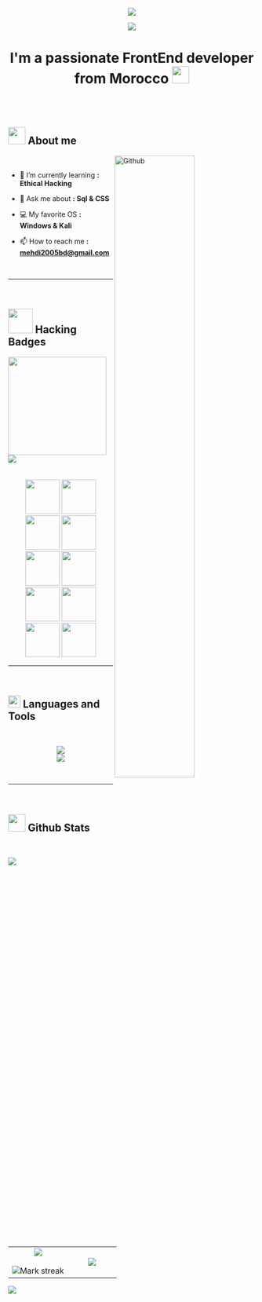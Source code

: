 <p align="center">
  <img src="https://capsule-render.vercel.app/api?type=waving&color=gradient&text=Hello!&height=100&section=header"/>
</p>

<p align="center">
  <a href="https://github.com/DenverCoder1/readme-typing-svg"><img src="https://readme-typing-svg.herokuapp.com?font=Time+New+Roman&color=gradient&size=25&center=true&vCenter=true&width=600&height=100&lines=Hello+World+!+...;Self-taught+Front-End+Developer,;Active+Learner/Researcher,;Love+to+learn+new+stuffs+..&hearts;"></a>
</p>

<h1 align="center">
  I'm a passionate FrontEnd developer from Morocco  <img src="https://github.com/user-attachments/assets/65aa35de-03b4-449b-9e6d-4a6c5dc4d43f" width=35px>
</h1>


<br>
<br>

## <picture><img src = "https://github.com/user-attachments/assets/5e9de0ee-8782-4d1e-bfa0-dd1f20e41a4f" width = 35px></picture> **About me**
<img width="57%" align="right" alt="Github" src="https://raw.githubusercontent.com/onimur/.github/master/.resources/git-header.svg" />
<br>
  


- 🌱 I’m currently learning  **: Ethical Hacking**

- 💬 Ask me about   **: Sql & CSS**
  
- 💻 My favorite OS  **: Windows & Kali**

- 📫 How to reach me   **:  mehdi2005bd@gmail.com**

  <br>



----
<br>
<h2><img src="https://github.com/user-attachments/assets/f757c510-60f3-42ed-8766-cc8fa297ac3e" width ="50"> Hacking Badges</h2>
 <div><img src="https://github.com/user-attachments/assets/15f531d4-f162-4da9-9e9b-f4e0593e86b0" width=200px>
  <img src="https://github.com/user-attachments/assets/0bb7a6d8-176d-483d-b221-9d5542b3788e" href="https://tryhackme.com/p/mohammedmehdi.bo">

  

 </div> <br>
  <br>
 <div align="center">
  <img src="https://github.com/user-attachments/assets/784a7947-21bb-4ce9-b940-26186645df2f" width=70px>
  <img src="https://github.com/user-attachments/assets/b9ae0a3e-a6a8-43e3-805c-0bf37fbe6088" width=70px>
  <img src="https://github.com/user-attachments/assets/c3110d5c-6e49-4f14-a3b1-4a6885c6798a" width=70px>
  <img src="https://github.com/user-attachments/assets/4be48bad-08cf-4da3-be6d-22eec0acb5a5" width=70px>
  <img src="https://github.com/user-attachments/assets/6140ea1e-abd0-46a4-b81b-f44a79abee83" width=70px>
  <img src="https://github.com/user-attachments/assets/759c9dfc-f0a1-4e56-964a-ebae04f60311" width=70px>
  <img src="https://github.com/user-attachments/assets/17285c54-dc7a-40a7-943c-c233fa0d8492" width=70px>
  <img src="https://github.com/user-attachments/assets/d3c3c2fb-da2a-44cd-a7df-9beb2554b6df" width=70px>
  <img src="https://github.com/user-attachments/assets/241efb7b-6bca-4d2d-b6da-97cef58f060a" width=70px>
  <img src="https://github.com/user-attachments/assets/60cf9f5c-7dce-486b-9d73-f6cff6f441b5" width=70px>
  </div>
  
---
<br>


## <img src="https://media2.giphy.com/media/QssGEmpkyEOhBCb7e1/giphy.gif?cid=ecf05e47a0n3gi1bfqntqmob8g9aid1oyj2wr3ds3mg700bl&rid=giphy.gif" width ="25"><b> Languages and Tools</b>

<br>
      
<p align="center">
  <a href="https://go-skill-icons.vercel.app/">
   <img  src="https://go-skill-icons.vercel.app/api/icons?i=figma,vscode,datagrip,idea,clion,pycharm,docker,git,github,mysql,sqlserver,oracle,kali,redhat" /><br>
    <img src="https://go-skill-icons.vercel.app/api/icons?i=html,css,bootstrap,tailwind,scss,javascript,nodejs,react,typescript,php,laravel,c,cpp,java,python" />
     
  </a>
</p>    
<br>




-----

<br>


## <img src="https://media.giphy.com/media/iY8CRBdQXODJSCERIr/giphy.gif" width="35"><b> Github Stats </b>
<br>

<img src="https://user-images.githubusercontent.com/73097560/115834477-dbab4500-a447-11eb-908a-139a6edaec5c.gif"><br>
<table align="center">
<tr border="none">
<td width="55%" align="center">
  
  <img  align="center" src="https://github-readme-stats.vercel.app/api?username=mohammedmehdio&theme=gotham&show_icons=true&count_private=true" />
  <br></br>
  <img title="🔥 Get streak stats for your profile at git.io/streak-stats" alt="Mark streak" src="https://github-readme-streak-stats.herokuapp.com/?user=mohammedmehdio&theme=gotham&hide_border=false" /> 
</td>

<td width="50%" align="center">
<img  align="center" src="https://github-readme-stats.anuraghazra1.vercel.app/api/top-langs/?username=mohammedmehdio&theme=gotham&hide_border=false&no-bg=true&no-frame=true&langs_count=10"/>
  
  
  </td>
</tr>
</table>
<img src="https://user-images.githubusercontent.com/73097560/115834477-dbab4500-a447-11eb-908a-139a6edaec5c.gif"><br>
